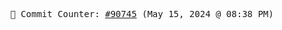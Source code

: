 <p align="center">
    <samp>
        📮 Commit Counter: <a href="https://github.com/Javascript-void0/Javascript-void0/commits/main">#90745</a> (May 15, 2024 @ 08:38 PM)
    </samp>
</p>